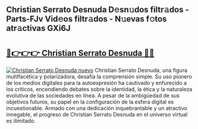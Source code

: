 ## Christian Serrato Desnuda D𝚎sn𝚞dos filtr𝚊dos - Parts-FJv Vid𝚎os filtr𝚊dos - N𝚞evas f𝚘tos atr𝚊ctivas GXi6J

# <h2><a href="http://mb8zjeb.tromn.icu/?c=Christian+Serrato+Desnuda">🔗👉👉👉 Christian Serrato Desnuda 🔗🔗</a></h2>

[![Christian Serrato Desnuda nuevo](https://i.imgur.com/pEAQMta.gif)](http://mb8zjeb.tromn.icu/?c=Christian+Serrato+Desnuda)
Christian Serrato Desnuda, una figura multifacética y polarizadora, desafía la comprensión simple. Su uso pionero de los medios digitales para la autoexpresión ha cautivado y enfurecido a los críticos, encendiendo debates sobre la identidad, la ética y la naturaleza evolutiva de las sociedades en línea. A pesar de la ambigüedad de sus objetivos futuros, su papel en la configuración de la esfera digital es incuestionable. Armado con una dedicación inquebrantable y un atractivo innegable, el progreso de Christian Serrato Desnuda en el universo virtual es ilimitado.
